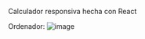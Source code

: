 Calculador responsiva hecha con React

Ordenador:
![image](https://github.com/user-attachments/assets/f1729662-29ac-4b76-93c8-d38122c5b640)
